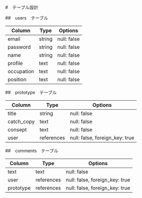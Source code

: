 #　テーブル設計

##　users　テーブル

| Column     | Type   | Options      |
| ---------- | ------ | ------------ |
| email      | string | null: false  |
| password   | string | null: false  |
| name       | string | null: false  |
| profile    | text   | null: false  |
| occupation | text   | null: false  |
| position   | text   | null: false  |

##　prototype　テーブル

| Column     | Type       | Options                        |
| ---------- | ---------- | ------------------------------ |
| title      | string     | null: false                    |
| catch_copy | text       | null: false                    |
| consept    | text       | null: false                    |
| user       | references | null: false, foreign_key: true |

##　comments　テーブル

| Column     | Type       | Options                        |
| ---------- | ---------- | ------------------------------ |
| text       | text       | null: false                    |
| user       | references | null: false, foreign_key: true |
| prototype  | references | null: false, foreign_key: true |


